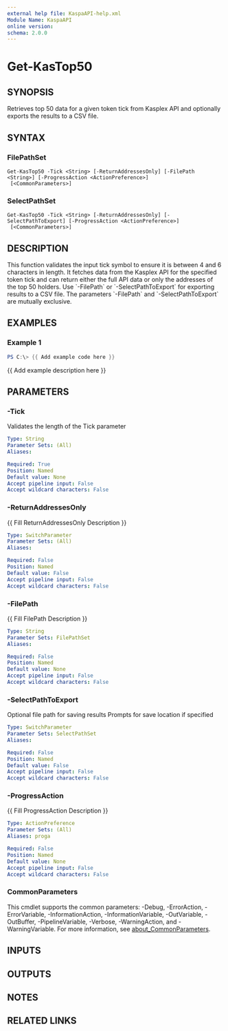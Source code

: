 ```yaml
---
external help file: KaspaAPI-help.xml
Module Name: KaspaAPI
online version:
schema: 2.0.0
---
```


# Get-KasTop50

## SYNOPSIS
Retrieves top 50 data for a given token tick from Kasplex API and optionally exports the results to a CSV file.

## SYNTAX

### FilePathSet
```
Get-KasTop50 -Tick <String> [-ReturnAddressesOnly] [-FilePath <String>] [-ProgressAction <ActionPreference>]
 [<CommonParameters>]
```

### SelectPathSet
```
Get-KasTop50 -Tick <String> [-ReturnAddressesOnly] [-SelectPathToExport] [-ProgressAction <ActionPreference>]
 [<CommonParameters>]
```

## DESCRIPTION
This function validates the input tick symbol to ensure it is between 4 and 6 characters in length.
It fetches data from the Kasplex API for the specified token tick and can return either the full API data or
only the addresses of the top 50 holders.
Use \`-FilePath\` or \`-SelectPathToExport\` for exporting results to a CSV file.
The parameters \`-FilePath\` and \`-SelectPathToExport\` are mutually exclusive.

## EXAMPLES

### Example 1
```powershell
PS C:\> {{ Add example code here }}
```

{{ Add example description here }}

## PARAMETERS

### -Tick
Validates the length of the Tick parameter

```yaml
Type: String
Parameter Sets: (All)
Aliases:

Required: True
Position: Named
Default value: None
Accept pipeline input: False
Accept wildcard characters: False
```

### -ReturnAddressesOnly
{{ Fill ReturnAddressesOnly Description }}

```yaml
Type: SwitchParameter
Parameter Sets: (All)
Aliases:

Required: False
Position: Named
Default value: False
Accept pipeline input: False
Accept wildcard characters: False
```

### -FilePath
{{ Fill FilePath Description }}

```yaml
Type: String
Parameter Sets: FilePathSet
Aliases:

Required: False
Position: Named
Default value: None
Accept pipeline input: False
Accept wildcard characters: False
```

### -SelectPathToExport
Optional file path for saving results
Prompts for save location if specified

```yaml
Type: SwitchParameter
Parameter Sets: SelectPathSet
Aliases:

Required: False
Position: Named
Default value: False
Accept pipeline input: False
Accept wildcard characters: False
```

### -ProgressAction
{{ Fill ProgressAction Description }}

```yaml
Type: ActionPreference
Parameter Sets: (All)
Aliases: proga

Required: False
Position: Named
Default value: None
Accept pipeline input: False
Accept wildcard characters: False
```

### CommonParameters
This cmdlet supports the common parameters: -Debug, -ErrorAction, -ErrorVariable, -InformationAction, -InformationVariable, -OutVariable, -OutBuffer, -PipelineVariable, -Verbose, -WarningAction, and -WarningVariable. For more information, see [about_CommonParameters](http://go.microsoft.com/fwlink/?LinkID=113216).

## INPUTS

## OUTPUTS

## NOTES

## RELATED LINKS

